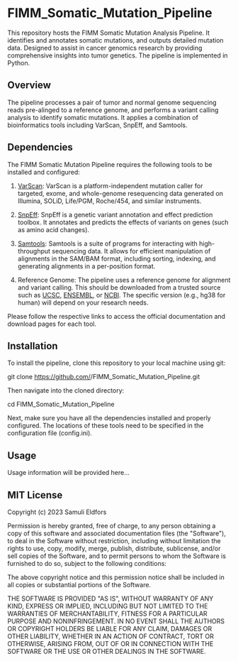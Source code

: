 # FIMM_Somatic_Mutation_Pipeline
This repository hosts the FIMM Somatic Mutation Analysis Pipeline. It identifies and annotates somatic mutations, and outputs detailed mutation data. Designed to assist in cancer genomics research by providing comprehensive insights into tumor genetics. The pipeline is implemented in Python.

## Overview

The pipeline processes a pair of tumor and normal genome sequencing reads pre-alinged to a reference genome, and performs a variant calling analysis to identify somatic mutations. It applies a combination of bioinformatics tools including VarScan, SnpEff, and Samtools.

## Dependencies

The FIMM Somatic Mutation Pipeline requires the following tools to be installed and configured:

1. [VarScan](http://varscan.sourceforge.net/): VarScan is a platform-independent mutation caller for targeted, exome, and whole-genome resequencing data generated on Illumina, SOLiD, Life/PGM, Roche/454, and similar instruments.

2. [SnpEff](http://snpeff.sourceforge.net/): SnpEff is a genetic variant annotation and effect prediction toolbox. It annotates and predicts the effects of variants on genes (such as amino acid changes).

3. [Samtools](http://www.htslib.org/): Samtools is a suite of programs for interacting with high-throughput sequencing data. It allows for efficient manipulation of alignments in the SAM/BAM format, including sorting, indexing, and generating alignments in a per-position format.

4. Reference Genome: The pipeline uses a reference genome for alignment and variant calling. This should be downloaded from a trusted source such as [UCSC](http://hgdownload.soe.ucsc.edu/downloads.html), [ENSEMBL](http://www.ensembl.org/info/data/ftp/index.html), or [NCBI](https://www.ncbi.nlm.nih.gov/genome/guide/human/). The specific version (e.g., hg38 for human) will depend on your research needs.

Please follow the respective links to access the official documentation and download pages for each tool.

## Installation

To install the pipeline, clone this repository to your local machine using git:

git clone https://github.com/<your-username>/FIMM_Somatic_Mutation_Pipeline.git
  
Then navigate into the cloned directory:

cd FIMM_Somatic_Mutation_Pipeline

Next, make sure you have all the dependencies installed and properly configured. The locations of these tools need to be specified in the configuration file (config.ini).

## Usage

Usage information will be provided here...
  
## MIT License

Copyright (c) 2023 Samuli Eldfors

Permission is hereby granted, free of charge, to any person obtaining a copy
of this software and associated documentation files (the "Software"), to deal
in the Software without restriction, including without limitation the rights
to use, copy, modify, merge, publish, distribute, sublicense, and/or sell
copies of the Software, and to permit persons to whom the Software is
furnished to do so, subject to the following conditions:

The above copyright notice and this permission notice shall be included in all
copies or substantial portions of the Software.

THE SOFTWARE IS PROVIDED "AS IS", WITHOUT WARRANTY OF ANY KIND, EXPRESS OR
IMPLIED, INCLUDING BUT NOT LIMITED TO THE WARRANTIES OF MERCHANTABILITY,
FITNESS FOR A PARTICULAR PURPOSE AND NONINFRINGEMENT. IN NO EVENT SHALL THE
AUTHORS OR COPYRIGHT HOLDERS BE LIABLE FOR ANY CLAIM, DAMAGES OR OTHER
LIABILITY, WHETHER IN AN ACTION OF CONTRACT, TORT OR OTHERWISE, ARISING FROM,
OUT OF OR IN CONNECTION WITH THE SOFTWARE OR THE USE OR OTHER DEALINGS IN THE
SOFTWARE.
